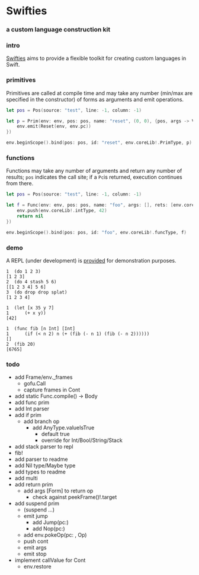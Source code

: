 # Swifties
### a custom language construction kit 

### intro
[Swifties](https://github.com/codr7/swifties) aims to provide a flexible toolkit for creating custom languages in Swift.

### primitives
Primitives are called at compile time and may take any number (min/max are specified in the constructor) of forms as arguments and emit operations. 

```swift
let pos = Pos(source: "test", line: -1, column: -1)

let p = Prim(env: env, pos: pos, name: "reset", (0, 0), {pos, args -> Void in
    env.emit(Reset(env, env.pc))
})

env.beginScope().bind(pos: pos, id: "reset", env.coreLib!.PrimType, p)
```

### functions
Functions may take any number of arguments and return any number of results; `pos` indicates the call site; if a `Pc`is returned, execution continues from there.

```swift
let pos = Pos(source: "test", line: -1, column: -1)

let f = Func(env: env, pos: pos, name: "foo", args: [], rets: [env.coreLib!.intType], {pos -> Pc? in
    env.push(env.coreLib!.intType, 42)
    return nil
})

env.beginScope().bind(pos: pos, id: "foo", env.coreLib!.funcType, f)
```

### demo
A REPL (under development) is [provided](https://github.com/codr7/swifties-repl) for demonstration purposes.

```
1  (do 1 2 3)
[1 2 3]
2  (do 4 stash 5 6)
[[1 2 3 4] 5 6]
3  (do drop drop splat)
[1 2 3 4]
```

```
1  (let [x 35 y 7]
1      (+ x y))
[42]
```

```
1  (func fib [n Int] [Int]
1      (if (< n 2) n (+ (fib (- n 1) (fib (- n 2))))))
[]
2  (fib 20)
[6765]
```

### todo
- add Frame/env._frames
    - gofu.Call
    - capture frames in Cont
- add static Func.compile() -> Body
- add func prim
- add Int parser
- add if prim
    - add branch op
        - add AnyType.valueIsTrue
            - default true
            - override for Int/Bool/String/Stack
- add stack parser to repl
- fib!
- add parser to readme
- add Nil type/Maybe type
- add types to readme
- add multi
- add return prim
  - add args [Form] to return op
    - check against peekFrame()!.target
- add suspend prim
    - (suspend ...)
    - emit jump
        - add Jump(pc:)
        - add Nop(pc:)
    - add env.pokeOp(pc: , Op)
    - push cont
    - emit args
    - emit stop
- implement callValue for Cont
    - env.restore
